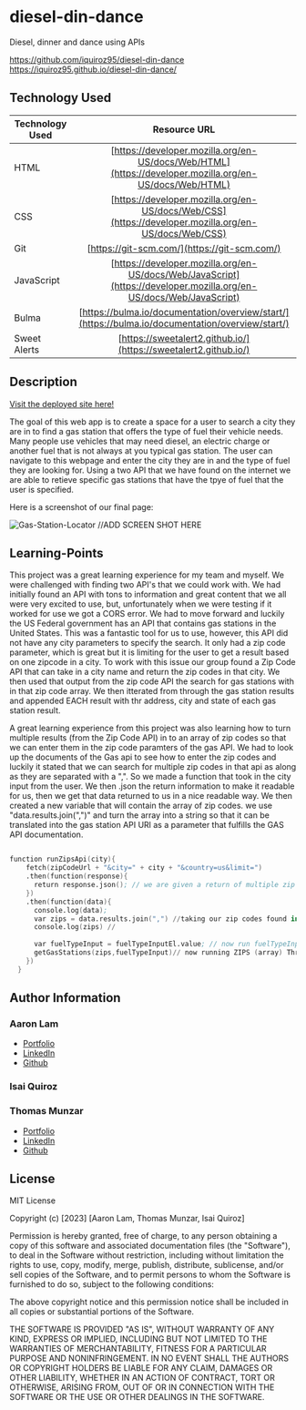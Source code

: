 # diesel-din-dance
Diesel, dinner and dance using APIs

https://github.com/iquiroz95/diesel-din-dance
https://iquiroz95.github.io/diesel-din-dance/


## Technology Used

| Technology Used         | Resource URL           | 
| ------------- |:-------------:| 
| HTML    | [https://developer.mozilla.org/en-US/docs/Web/HTML](https://developer.mozilla.org/en-US/docs/Web/HTML) | 
| CSS     | [https://developer.mozilla.org/en-US/docs/Web/CSS](https://developer.mozilla.org/en-US/docs/Web/CSS)      |   
| Git | [https://git-scm.com/](https://git-scm.com/)     |    
| JavaScript | [https://developer.mozilla.org/en-US/docs/Web/JavaScript](https://developer.mozilla.org/en-US/docs/Web/JavaScript) |
| Bulma | [https://bulma.io/documentation/overview/start/](https://bulma.io/documentation/overview/start/)|
| Sweet Alerts| [https://sweetalert2.github.io/](https://sweetalert2.github.io/)

## Description

[Visit the deployed site here!](https://iquiroz95.github.io/diesel-din-dance/)

The goal of this web app is to create a space for a user to search a city they are in to find a gas station that offers the type of fuel their vehicle needs.  Many people use vehicles that may need diesel, an electric charge or another fuel that is not always at you typical gas station.  The user can navigate to this webpage and enter the city they are in and the type of fuel they are looking for. Using a two API that we have found on the internet we are able to retieve specific gas stations that have the tpye of fuel that the user is specified.

Here is a screenshot of our final page:

![Gas-Station-Locator](./) //ADD SCREEN SHOT HERE

## Learning-Points

This project was a great learning experience for my team and myself.  We were challenged with finding two API's that we could work with.  We had initially found an API with tons to information and great content that we all were very excited to use, but, unfortunately when we were testing if it worked for use we got a CORS error.  We had to move forward and luckily the US Federal government has an API that contains gas stations in the United States.  This was a fantastic tool for us to use, however, this API did not have any city parameters to specify the search. It only had a zip code parameter, which is great but it is limiting for the user to get a result based on one zipcode in a city.  To work with this issue our group found a Zip Code API that can take in a city name and return the zip codes in that city. We then used that output from the zip code API the search for gas stations with in that zip code array.  We then itterated from through the gas station results and appended EACH result with thr address, city and state of each gas station result.


A great learning experience from this project was also learning how to turn multiple results (from the Zip Code API) in to an array of zip codes so that we can enter them in the zip code paramters of the gas API.  We had to look up the documents of the Gas api to see how to enter the zip codes and luckily it stated that we can search for multiple zip codes in that api as along as they are separated with a ",". So we made a function that took in the city input from the user. We then .json the return information to make it readable for us, then we get that data returned to us in a nice readable way.  We then created a new variable that will contain the array of zip codes.  we use "data.results.join(",")" and turn the array into a string so that it can be translated into the gas station API URl as a parameter that fulfills the GAS API documentation.

```S

function runZipsApi(city){
    fetch(zipCodeUrl + "&city=" + city + "&country=us&limit=")
    .then(function(response){
      return response.json(); // we are given a return of multiple zip codes and want to turn them into an ARRAY so we can enter them in out gasAPI url.
    })
    .then(function(data){
      console.log(data); 
      var zips = data.results.join(",") //taking our zip codes found in data.results and forming an array with a comma to separate the zip codes to follow gasAPI documentation.
      console.log(zips) //
  
      var fuelTypeInput = fuelTypeInputEl.value; // now run fuelTypeInput.value right before getGasStations is run
      getGasStations(zips,fuelTypeInput)// now running ZIPS (array) Through the getGasStations Functions and gas API
    })
  }


```



## Author Information


### Aaron Lam
* [Portfolio](https://alam2tg.github.io/alamtimecapsule/)
* [LinkedIn](https://linkedin.com/in/lam-aaron2/)
* [Github](https://github.com/alam2tg)

### Isai Quiroz


### Thomas Munzar

* [Portfolio](https://thomasmunzar.github.io/portfolio-thomas/)
* [LinkedIn](https://www.linkedin.com/in/thomas-munzar-659b51250/)
* [Github](https://github.com/ThomasMunzar)


## License
MIT License

Copyright (c) [2023] [Aaron Lam, Thomas Munzar, Isai Quiroz]

Permission is hereby granted, free of charge, to any person obtaining a copy
of this software and associated documentation files (the "Software"), to deal
in the Software without restriction, including without limitation the rights
to use, copy, modify, merge, publish, distribute, sublicense, and/or sell
copies of the Software, and to permit persons to whom the Software is
furnished to do so, subject to the following conditions:

The above copyright notice and this permission notice shall be included in all
copies or substantial portions of the Software.

THE SOFTWARE IS PROVIDED "AS IS", WITHOUT WARRANTY OF ANY KIND, EXPRESS OR
IMPLIED, INCLUDING BUT NOT LIMITED TO THE WARRANTIES OF MERCHANTABILITY,
FITNESS FOR A PARTICULAR PURPOSE AND NONINFRINGEMENT. IN NO EVENT SHALL THE
AUTHORS OR COPYRIGHT HOLDERS BE LIABLE FOR ANY CLAIM, DAMAGES OR OTHER
LIABILITY, WHETHER IN AN ACTION OF CONTRACT, TORT OR OTHERWISE, ARISING FROM,
OUT OF OR IN CONNECTION WITH THE SOFTWARE OR THE USE OR OTHER DEALINGS IN THE
SOFTWARE.

